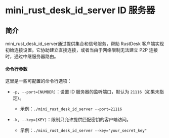 
# mini_rust_desk_id_server ID 服务器

## 简介

mini_rust_desk_id_server通过提供集合和信号服务，帮助 RustDesk 客户端实现初始连接设置。它协助建立直接连接，或者当由于网络限制无法建立 P2P 连接时，通过中继服务器路由。

#### 命令行参数

这里是一些可配置的命令行选项：

- `-p, --port=[NUMBER]`：设置 ID 服务器的监听端口，默认为 `21116`（如果未指定）。
  - 示例：`./mini_rust_desk_id_server --port=21116`

- `-k, --key=[KEY]`：限制只允许提供匹配密钥的客户端访问。
  - 示例：`./mini_rust_desk_id_server --key="your_secret_key"`

